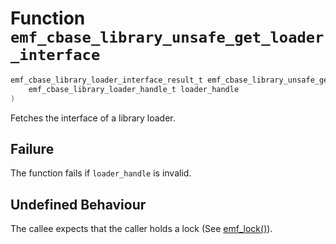 # Function `emf_cbase_library_unsafe_get_loader_interface`

```c
emf_cbase_library_loader_interface_result_t emf_cbase_library_unsafe_get_loader_interface(
    emf_cbase_library_loader_handle_t loader_handle
)
```

Fetches the interface of a library loader.

## Failure

The function fails if `loader_handle` is invalid.

## Undefined Behaviour

The callee expects that the caller holds a lock (See [emf_lock()](./fn.emf_lock.md)).
